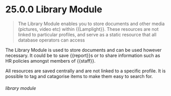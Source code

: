 # 25.0.0 Library Module

> The Library Module enables you to store documents and other media (pictures, video etc) within {{Lamplight}}. These resources are not linked to particular profiles, and serve as a static resource that all database operators can access 

The Library Module is used to store documents and can be used however necessary. It could be to save {{report}}s or to share information such as HR policies amongst members of {{staff}}. 

All resources are saved centrally and are not linked to a specific profile. It is possible to tag and catagorise items to make them easy to search for.


###### library module

